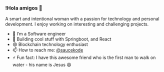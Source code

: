 ### !Hola amigos 👋

A smart and intentional woman with a passion for technology and personal development. I enjoy working on interesting and challenging projects. 

- 🔭 I’m a Software engineer
- 🌱 Building cool stuff with Springboot, and React
- 😄 Blockchain technology enthusiast
- 📫 How to reach me: [@saucekode](https://www.twitter.com/saucekode)
- ⚡ Fun fact: I have this awesome friend who is the first man to walk on water - his name is Jesus 😄

